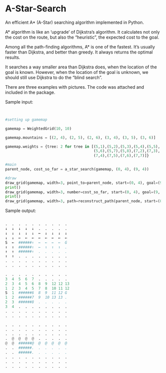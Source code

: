# A-Star-Search
An efficient A* (A-Star) searching algorithm implemented in Python.

A* algorithm is like an ‘upgrade’ of Dijkstra’s algorithm. It calculates not only the cost on the route, but also the “heuristic”, the expected cost to the goal.

Among all the path-finding algorithms, A* is one of the fastest. It’s usually faster than Dijkstra, and better than greedy. It always returns the optimal results.

It searches a way smaller area than Dijkstra does, when the location of the goal is known. However, when the location of the goal is unknown, we should still use Dijkstra to do the “blind search”.

There are three examples with pictures. The code was attached and included in the package.

Sample input:

```python


#setting up gamemap

gamemap = WeightedGrid(10, 10)

gamemap.mountains = [(2, 4), (2, 5), (2, 6), (3, 4), (3, 5), (3, 6)]

gamemap.weights = {tree: 2 for tree in [(5,1),(5,2),(5,3),(5,4),(5,5),
                                        (5,6),(5,7),(5,8),(7,2),(7,3),
                                        (7,4),(7,5),(7,6),(7,7)]}

#main
parent_node, cost_so_far = a_star_search(gamemap, (0, 4), (9, 4))

#draw
draw_grid(gamemap, width=3, point_to=parent_node, start=(0, 4), goal=(9, 4))
print()
draw_grid(gamemap, width=3, number=cost_so_far, start=(0, 4), goal=(9, 4))
print()
draw_grid(gamemap, width=3, path=reconstruct_path(parent_node, start=(0, 4), goal=(9, 4)))

```
Sample output:

```python

.  .  .  .  .  .  .  .  .  .  
↓  ↓  ↓  ↓  ↓  .  .  .  .  .  
↓  ↓  ↓  ↓  ↓  ←  ↓  ↓  ↓  ↓  
↓  ↓  ←  ←  ←  ←  ←  ←  ←  ←  
S  ←  ######↑  ←  ←  ←  ←  G  
↑  ↑  ######↑  ←  ↑  ↑  ↑  .  
↑  ↑  ######↑  .  .  .  .  .  
↑  ↑  .  .  .  .  .  .  .  .  
.  .  .  .  .  .  .  .  .  .  
.  .  .  .  .  .  .  .  .  .  

.  .  .  .  .  .  .  .  .  .  
3  4  5  6  7  .  .  .  .  .  
2  3  4  5  6  8  9  12 12 13 
1  2  3  4  5  7  8  10 11 12 
S  1  ######6  8  9  11 12 G  
1  2  ######7  9  10 13 13 .  
2  3  ######8  .  .  .  .  .  
3  4  .  .  .  .  .  .  .  .  
.  .  .  .  .  .  .  .  .  .  
.  .  .  .  .  .  .  .  .  .  

.  .  .  .  .  .  .  .  .  .  
.  .  .  .  .  .  .  .  .  .  
.  .  .  .  .  .  .  .  .  .  
.  @  @  @  @  .  .  .  .  .  
@  @  ######@  @  @  @  @  @  
.  .  ######.  .  .  .  .  .  
.  .  ######.  .  .  .  .  .  
.  .  .  .  .  .  .  .  .  .  
.  .  .  .  .  .  .  .  .  .  
.  .  .  .  .  .  .  .  .  . 
```

